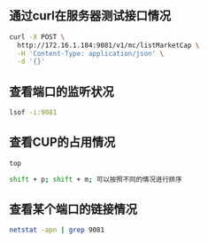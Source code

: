 ## 通过curl在服务器测试接口情况
```sh
curl -X POST \
  http://172.16.1.184:9081/v1/mc/listMarketCap \
  -H 'Content-Type: application/json' \
  -d '{}'
```

## 查看端口的监听状况
```sh
lsof -i:9081
```

## 查看CUP的占用情况
```sh
top

shift + p; shift + m; 可以按照不同的情况进行排序
```

## 查看某个端口的链接情况
```sh
netstat -apn | grep 9081
```
